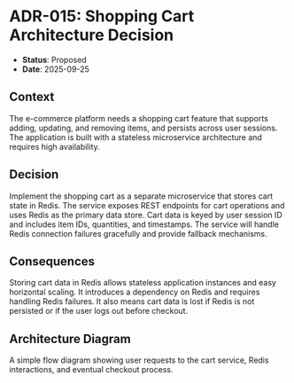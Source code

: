 # ADR-015: Shopping Cart Architecture Decision

- **Status**: Proposed
- **Date**: 2025-09-25

## Context

The e-commerce platform needs a shopping cart feature that supports adding, updating, and removing items, and persists across user sessions. The application is built with a stateless microservice architecture and requires high availability.

## Decision

Implement the shopping cart as a separate microservice that stores cart state in Redis. The service exposes REST endpoints for cart operations and uses Redis as the primary data store. Cart data is keyed by user session ID and includes item IDs, quantities, and timestamps. The service will handle Redis connection failures gracefully and provide fallback mechanisms.

## Consequences

Storing cart data in Redis allows stateless application instances and easy horizontal scaling. It introduces a dependency on Redis and requires handling Redis failures. It also means cart data is lost if Redis is not persisted or if the user logs out before checkout.

## Architecture Diagram

A simple flow diagram showing user requests to the cart service, Redis interactions, and eventual checkout process.